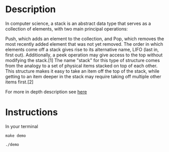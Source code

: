 # Description

In computer science, a stack is an abstract data type that serves as a collection of elements, with two main principal operations:

Push, which adds an element to the collection, and
Pop, which removes the most recently added element that was not yet removed.
The order in which elements come off a stack gives rise to its alternative name, LIFO (last in, first out). Additionally, a peek operation may give access to the top without modifying the stack.[1] The name "stack" for this type of structure comes from the analogy to a set of physical items stacked on top of each other. This structure makes it easy to take an item off the top of the stack, while getting to an item deeper in the stack may require taking off multiple other items first.[2]

For more in depth description see [here](<https://en.wikipedia.org/wiki/Stack_(abstract_data_type)>)

# Instructions

In your terminal

    make demo

    ./demo
